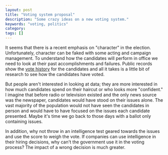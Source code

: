 ```yaml
---
layout: post
title: "Voting system proposal"
description: "Some crazy ideas on a new voting system."
keywords: "voting, politics"
category:
tags: []
---
```

<p>It seems that there is a recent emphasis on "character" in the election. Unfortunately, character can be faked with some acting and campaign management. To understand how the candidates will perform in office we need to look at their past accomplishments and failures. Public records show the <a href="http://www.senate.gov/pagelayout/legislative/a_three_sections_with_teasers/votes.htm" target="_blank">vote history</a> for the candidates and all it takes is a little bit of research to see how the candidates have voted.</p>

<p>But people aren't interested in looking at data; they are more interested in how much candidates spend on their haircut or who looks more "confident." I imagine that before radio or television existed and the only news source was the newspaper, candidates would have stood on their issues alone. The vast majority of the population would not have seen the candidates in person and would have to have focused on the issues each candidate presented. Maybe it's time we go back to those days with a ballot only containing issues.</p>

<p>In addition, why not throw in an intelligence test geared towards the issues and use the score to weigh the vote. If companies can use intelligence in their hiring decisions, why can't the government use it in the voting process? The impact of a wrong decision is much greater.</p>
